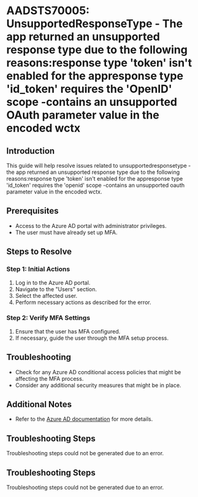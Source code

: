 # AADSTS70005: UnsupportedResponseType - The app returned an unsupported response type due to the following reasons:response type 'token' isn't enabled for the appresponse type 'id\_token' requires the 'OpenID' scope -contains an unsupported OAuth parameter value in the encoded wctx

## Introduction

This guide will help resolve issues related to unsupportedresponsetype - the app
returned an unsupported response type due to the following reasons:response type
'token' isn't enabled for the appresponse type 'id\_token' requires the 'openid'
scope -contains an unsupported oauth parameter value in the encoded wctx.

## Prerequisites

* Access to the Azure AD portal with administrator privileges.
* The user must have already set up MFA.

## Steps to Resolve

### Step 1: Initial Actions

1. Log in to the Azure AD portal.
2. Navigate to the "Users" section.
3. Select the affected user.
4. Perform necessary actions as described for the error.

### Step 2: Verify MFA Settings

1. Ensure that the user has MFA configured.
2. If necessary, guide the user through the MFA setup process.

## Troubleshooting

* Check for any Azure AD conditional access policies that might be affecting the
  MFA process.
* Consider any additional security measures that might be in place.

## Additional Notes

* Refer to the
  [Azure AD documentation](https://learn.microsoft.com/en-us/azure/active-directory/)
  for more details.

## Troubleshooting Steps

Troubleshooting steps could not be generated due to an error.

## Troubleshooting Steps

Troubleshooting steps could not be generated due to an error.
